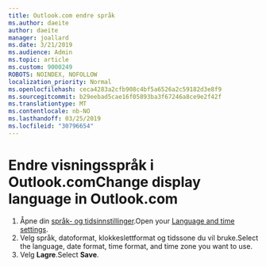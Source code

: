 ```yaml
---
title: Outlook.com endre språk
ms.author: daeite
author: daeite
manager: joallard
ms.date: 3/21/2019
ms.audience: Admin
ms.topic: article
ms.custom: 9000249
ROBOTS: NOINDEX, NOFOLLOW
localization_priority: Normal
ms.openlocfilehash: ceca4283a2cfb908c4bf5a6526a2c59182d3e8f9
ms.sourcegitcommit: b29eebad5cae16f05893ba3f67246a8ce9e2f42f
ms.translationtype: MT
ms.contentlocale: nb-NO
ms.lasthandoff: 03/25/2019
ms.locfileid: "30796654"
---
```

# <a name="change-display-language-in-outlookcom"></a><span data-ttu-id="fbf99-102">Endre visningsspråk i Outlook.com</span><span class="sxs-lookup"><span data-stu-id="fbf99-102">Change display language in Outlook.com</span></span>

1. <span data-ttu-id="fbf99-103">Åpne din [språk- og tidsinnstillinger](https://go.microsoft.com/fwlink/?linkid=2085505).</span><span class="sxs-lookup"><span data-stu-id="fbf99-103">Open your [Language and time settings](https://go.microsoft.com/fwlink/?linkid=2085505).</span></span>
1. <span data-ttu-id="fbf99-104">Velg språk, datoformat, klokkeslettformat og tidssone du vil bruke.</span><span class="sxs-lookup"><span data-stu-id="fbf99-104">Select the language, date format, time format, and time zone you want to use.</span></span>
1. <span data-ttu-id="fbf99-105">Velg **Lagre**.</span><span class="sxs-lookup"><span data-stu-id="fbf99-105">Select **Save**.</span></span>
